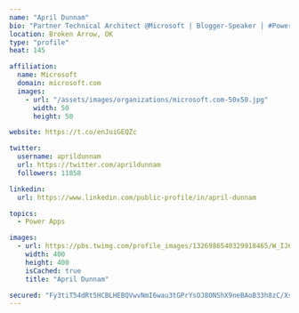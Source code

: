 ```yaml
---
name: "April Dunnam"
bio: "Partner Technical Architect @Microsoft | Blogger-Speaker | #PowerApps, #PowerAutomate, #Office365, #SharePoint | #WIT | #Karaoke Queen"
location: Broken Arrow, OK
type: "profile"
heat: 145

affiliation:
  name: Microsoft
  domain: microsoft.com
  images:
    - url: "/assets/images/organizations/microsoft.com-50x50.jpg"
      width: 50
      height: 50

website: https://t.co/enJuiGEQZc

twitter:
  username: aprildunnam
  url: https://twitter.com/aprildunnam
  followers: 11858

linkedin:
  url: https://www.linkedin.com/public-profile/in/april-dunnam

topics:
  - Power Apps

images:
  - url: https://pbs.twimg.com/profile_images/1326986540329918465/W_IJ6Ih2_400x400.jpg
    width: 400
    height: 400
    isCached: true
    title: "April Dunnam"

secured: "Fy3tiT54dRt5HCBLHEBQVwvNmI6wau3tGPrYsOJ8ONShX9neBAoB33h8zC/Xsw9aywnm8RvyHdZtIlCxhviSPoxYBISMIe4PUcE8i26PnQQvZLSXNJ0iw5sBYsYYfvbOaAuD24zJ81o7pCD5k1aeJWR1aH1AFbT+P2uKo+l8cfZ2TeByhGY/2XxBz5n4u2VX5kMjfe/RxUdE6PSY2qv9KyAJgfd7KTf+oCQDp7fzqkYlaHFJj1QmcgD8X54MIQXSx/hXCZHSRf4xOGrZd3BLz17BEjqWzfZGGHdhbLfbiBswqQ7pKyws2Znp57JEVWVIotql0lcN4JsZBhClzqR7Tw9FPgKqTUFNKIxtDSOi4CuX++nf1Q+Uhjj/KtIIKd+/eQq70m4JzPPcYxg+BGN0cAw12YXWbWYQScchO+Yko6U=;kIU4b+8To7kUlkm8kLmUQQ=="
---
```


